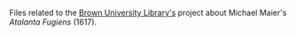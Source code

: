 Files related to the [Brown University Library's](http://library.brown.edu/) project about Michael Maier's _Atalanta Fugiens_ (1617).
